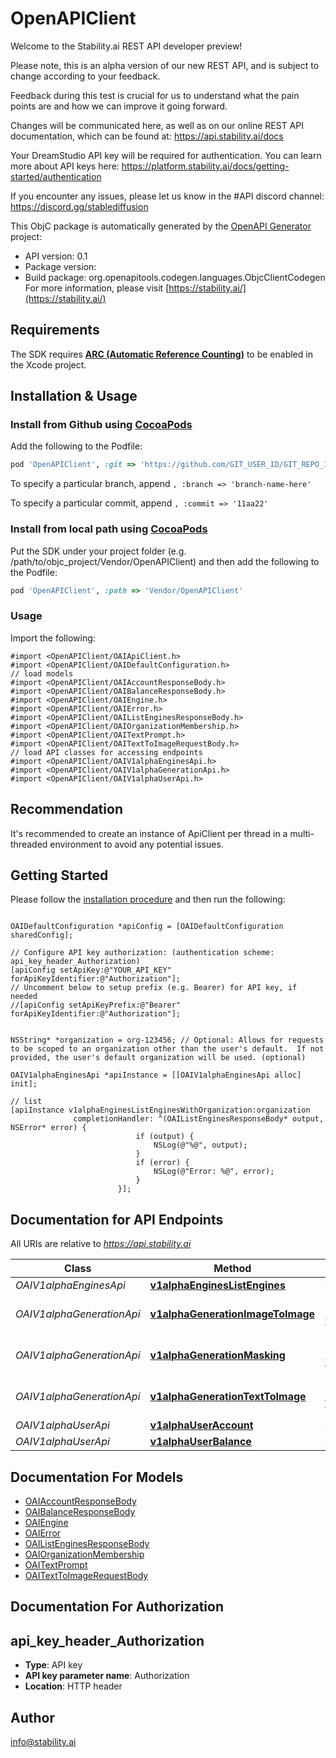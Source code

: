 # OpenAPIClient

Welcome to the Stability.ai REST API developer preview!

Please note, this is an alpha version of our new REST API, and is subject to change according to
your feedback.

Feedback during this test is crucial for us to understand what the pain points are and how we can
improve it going forward.

Changes will be communicated here, as well as on our online REST API documentation, which can be
found at: https://api.stability.ai/docs

Your DreamStudio API key will be required for authentication. You can learn more about API keys
here: https://platform.stability.ai/docs/getting-started/authentication

If you encounter any issues, please let us know in the #API discord channel:
https://discord.gg/stablediffusion


This ObjC package is automatically generated by the [OpenAPI Generator](https://openapi-generator.tech) project:

- API version: 0.1
- Package version: 
- Build package: org.openapitools.codegen.languages.ObjcClientCodegen
For more information, please visit [https://stability.ai/](https://stability.ai/)

## Requirements

The SDK requires [**ARC (Automatic Reference Counting)**](http://stackoverflow.com/questions/7778356/how-to-enable-disable-automatic-reference-counting) to be enabled in the Xcode project.

## Installation & Usage
### Install from Github using [CocoaPods](https://cocoapods.org/)

Add the following to the Podfile:

```ruby
pod 'OpenAPIClient', :git => 'https://github.com/GIT_USER_ID/GIT_REPO_ID.git'
```

To specify a particular branch, append `, :branch => 'branch-name-here'`

To specify a particular commit, append `, :commit => '11aa22'`

### Install from local path using [CocoaPods](https://cocoapods.org/)

Put the SDK under your project folder (e.g. /path/to/objc_project/Vendor/OpenAPIClient) and then add the following to the Podfile:

```ruby
pod 'OpenAPIClient', :path => 'Vendor/OpenAPIClient'
```

### Usage

Import the following:

```objc
#import <OpenAPIClient/OAIApiClient.h>
#import <OpenAPIClient/OAIDefaultConfiguration.h>
// load models
#import <OpenAPIClient/OAIAccountResponseBody.h>
#import <OpenAPIClient/OAIBalanceResponseBody.h>
#import <OpenAPIClient/OAIEngine.h>
#import <OpenAPIClient/OAIError.h>
#import <OpenAPIClient/OAIListEnginesResponseBody.h>
#import <OpenAPIClient/OAIOrganizationMembership.h>
#import <OpenAPIClient/OAITextPrompt.h>
#import <OpenAPIClient/OAITextToImageRequestBody.h>
// load API classes for accessing endpoints
#import <OpenAPIClient/OAIV1alphaEnginesApi.h>
#import <OpenAPIClient/OAIV1alphaGenerationApi.h>
#import <OpenAPIClient/OAIV1alphaUserApi.h>

```

## Recommendation

It's recommended to create an instance of ApiClient per thread in a multi-threaded environment to avoid any potential issues.

## Getting Started

Please follow the [installation procedure](#installation--usage) and then run the following:

```objc

OAIDefaultConfiguration *apiConfig = [OAIDefaultConfiguration sharedConfig];

// Configure API key authorization: (authentication scheme: api_key_header_Authorization)
[apiConfig setApiKey:@"YOUR_API_KEY" forApiKeyIdentifier:@"Authorization"];
// Uncomment below to setup prefix (e.g. Bearer) for API key, if needed
//[apiConfig setApiKeyPrefix:@"Bearer" forApiKeyIdentifier:@"Authorization"];


NSString* *organization = org-123456; // Optional: Allows for requests to be scoped to an organization other than the user's default.  If not provided, the user's default organization will be used. (optional)

OAIV1alphaEnginesApi *apiInstance = [[OAIV1alphaEnginesApi alloc] init];

// list
[apiInstance v1alphaEnginesListEnginesWithOrganization:organization
              completionHandler: ^(OAIListEnginesResponseBody* output, NSError* error) {
                            if (output) {
                                NSLog(@"%@", output);
                            }
                            if (error) {
                                NSLog(@"Error: %@", error);
                            }
                        }];

```

## Documentation for API Endpoints

All URIs are relative to *https://api.stability.ai*

Class | Method | HTTP request | Description
------------ | ------------- | ------------- | -------------
*OAIV1alphaEnginesApi* | [**v1alphaEnginesListEngines**](docs/OAIV1alphaEnginesApi.md#v1alphaengineslistengines) | **GET** /v1alpha/engines/list | list
*OAIV1alphaGenerationApi* | [**v1alphaGenerationImageToImage**](docs/OAIV1alphaGenerationApi.md#v1alphagenerationimagetoimage) | **POST** /v1alpha/generation/{engine_id}/image-to-image | image-to-image
*OAIV1alphaGenerationApi* | [**v1alphaGenerationMasking**](docs/OAIV1alphaGenerationApi.md#v1alphagenerationmasking) | **POST** /v1alpha/generation/{engine_id}/image-to-image/masking | image-to-image/masking
*OAIV1alphaGenerationApi* | [**v1alphaGenerationTextToImage**](docs/OAIV1alphaGenerationApi.md#v1alphagenerationtexttoimage) | **POST** /v1alpha/generation/{engine_id}/text-to-image | text-to-image
*OAIV1alphaUserApi* | [**v1alphaUserAccount**](docs/OAIV1alphaUserApi.md#v1alphauseraccount) | **GET** /v1alpha/user/account | account
*OAIV1alphaUserApi* | [**v1alphaUserBalance**](docs/OAIV1alphaUserApi.md#v1alphauserbalance) | **GET** /v1alpha/user/balance | balance


## Documentation For Models

 - [OAIAccountResponseBody](docs/OAIAccountResponseBody.md)
 - [OAIBalanceResponseBody](docs/OAIBalanceResponseBody.md)
 - [OAIEngine](docs/OAIEngine.md)
 - [OAIError](docs/OAIError.md)
 - [OAIListEnginesResponseBody](docs/OAIListEnginesResponseBody.md)
 - [OAIOrganizationMembership](docs/OAIOrganizationMembership.md)
 - [OAITextPrompt](docs/OAITextPrompt.md)
 - [OAITextToImageRequestBody](docs/OAITextToImageRequestBody.md)


## Documentation For Authorization


## api_key_header_Authorization

- **Type**: API key
- **API key parameter name**: Authorization
- **Location**: HTTP header


## Author

info@stability.ai

